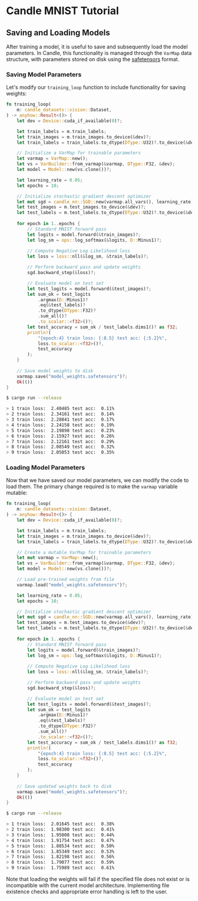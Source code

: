 # Candle MNIST Tutorial

## Saving and Loading Models

After training a model, it is useful to save and subsequently load the model parameters. In Candle, this functionality is managed through the `VarMap` data structure, with parameters stored on disk using the [safetensors](https://huggingface.co/docs/safetensors/index) format.

### Saving Model Parameters

Let's modify our `training_loop` function to include functionality for saving weights:

```rust
fn training_loop(
    m: candle_datasets::vision::Dataset,
) -> anyhow::Result<()> {
    let dev = Device::cuda_if_available(0)?;

    let train_labels = m.train_labels;
    let train_images = m.train_images.to_device(&dev)?;
    let train_labels = train_labels.to_dtype(DType::U32)?.to_device(&dev)?;

    // Initialize a VarMap for trainable parameters
    let varmap = VarMap::new();
    let vs = VarBuilder::from_varmap(&varmap, DType::F32, &dev);
    let model = Model::new(vs.clone())?;

    let learning_rate = 0.05;
    let epochs = 10;

    // Initialize stochastic gradient descent optimizer
    let mut sgd = candle_nn::SGD::new(varmap.all_vars(), learning_rate)?;
    let test_images = m.test_images.to_device(&dev)?;
    let test_labels = m.test_labels.to_dtype(DType::U32)?.to_device(&dev)?;
    
    for epoch in 1..epochs {
        // Standard MNIST forward pass
        let logits = model.forward(&train_images)?;
        let log_sm = ops::log_softmax(&logits, D::Minus1)?;
        
        // Compute Negative Log Likelihood loss
        let loss = loss::nll(&log_sm, &train_labels)?;

        // Perform backward pass and update weights
        sgd.backward_step(&loss)?;

        // Evaluate model on test set
        let test_logits = model.forward(&test_images)?;
        let sum_ok = test_logits
            .argmax(D::Minus1)?
            .eq(&test_labels)?
            .to_dtype(DType::F32)?
            .sum_all()?
            .to_scalar::<f32>()?;
        let test_accuracy = sum_ok / test_labels.dims1()? as f32;
        println!(
            "{epoch:4} train loss: {:8.5} test acc: {:5.2}%",
            loss.to_scalar::<f32>()?,
            test_accuracy
        );
    }
    
    // Save model weights to disk
    varmap.save("model_weights.safetensors")?;
    Ok(())
}
```

```bash
$ cargo run --release

> 1 train loss:  2.40485 test acc:  0.11%
> 2 train loss:  2.34161 test acc:  0.14%
> 3 train loss:  2.28841 test acc:  0.17%
> 4 train loss:  2.24158 test acc:  0.19%
> 5 train loss:  2.19898 test acc:  0.23%
> 6 train loss:  2.15927 test acc:  0.26%
> 7 train loss:  2.12161 test acc:  0.29%
> 8 train loss:  2.08549 test acc:  0.32%
> 9 train loss:  2.05053 test acc:  0.35%
```

### Loading Model Parameters

Now that we have saved our model parameters, we can modify the code to load them. The primary change required is to make the `varmap` variable mutable:

```rust
fn training_loop(
    m: candle_datasets::vision::Dataset,
) -> anyhow::Result<()> {
    let dev = Device::cuda_if_available(0)?;

    let train_labels = m.train_labels;
    let train_images = m.train_images.to_device(&dev)?;
    let train_labels = train_labels.to_dtype(DType::U32)?.to_device(&dev)?;

    // Create a mutable VarMap for trainable parameters
    let mut varmap = VarMap::new();
    let vs = VarBuilder::from_varmap(&varmap, DType::F32, &dev);
    let model = Model::new(vs.clone())?;

    // Load pre-trained weights from file
    varmap.load("model_weights.safetensors")?;

    let learning_rate = 0.05;
    let epochs = 10;

    // Initialize stochastic gradient descent optimizer
    let mut sgd = candle_nn::SGD::new(varmap.all_vars(), learning_rate)?;
    let test_images = m.test_images.to_device(&dev)?;
    let test_labels = m.test_labels.to_dtype(DType::U32)?.to_device(&dev)?;
    
    for epoch in 1..epochs {
        // Standard MNIST forward pass
        let logits = model.forward(&train_images)?;
        let log_sm = ops::log_softmax(&logits, D::Minus1)?;
        
        // Compute Negative Log Likelihood loss
        let loss = loss::nll(&log_sm, &train_labels)?;

        // Perform backward pass and update weights
        sgd.backward_step(&loss)?;

        // Evaluate model on test set
        let test_logits = model.forward(&test_images)?;
        let sum_ok = test_logits
            .argmax(D::Minus1)?
            .eq(&test_labels)?
            .to_dtype(DType::F32)?
            .sum_all()?
            .to_scalar::<f32>()?;
        let test_accuracy = sum_ok / test_labels.dims1()? as f32;
        println!(
            "{epoch:4} train loss: {:8.5} test acc: {:5.2}%",
            loss.to_scalar::<f32>()?,
            test_accuracy
        );
    }
    
    // Save updated weights back to disk
    varmap.save("model_weights.safetensors")?;
    Ok(())
}
```

```bash
$ cargo run --release

> 1 train loss:  2.01645 test acc:  0.38%
> 2 train loss:  1.98300 test acc:  0.41%
> 3 train loss:  1.95008 test acc:  0.44%
> 4 train loss:  1.91754 test acc:  0.47%
> 5 train loss:  1.88534 test acc:  0.50%
> 6 train loss:  1.85349 test acc:  0.53%
> 7 train loss:  1.82198 test acc:  0.56%
> 8 train loss:  1.79077 test acc:  0.59%
> 9 train loss:  1.75989 test acc:  0.61%
```

Note that loading the weights will fail if the specified file does not exist or is incompatible with the current model architecture. Implementing file existence checks and appropriate error handling is left to the user.